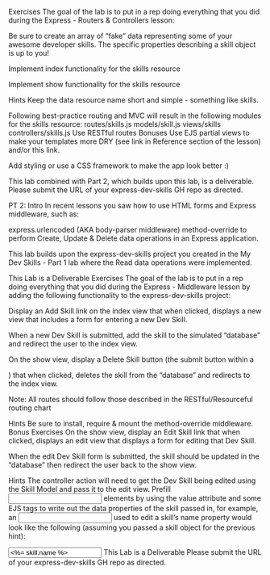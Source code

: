Exercises
The goal of the lab is to put in a rep doing everything that you did during the Express - Routers & Controllers lesson:

Be sure to create an array of “fake” data representing some of your awesome developer skills. The specific properties describing a skill object is up to you!

Implement index functionality for the skills resource

Implement show functionality for the skills resource

Hints
Keep the data resource name short and simple - something like skills.

Following best-practice routing and MVC will result in the following modules for the skills resource:
routes/skills.js
models/skill.js
views/skills
controllers/skills.js
Use RESTful routes
Bonuses
Use EJS partial views to make your templates more DRY (see link in Reference section of the lesson) and/or this link.

Add styling or use a CSS framework to make the app look better :)

This lab combined with Part 2, which builds upon this lab, is a deliverable. Please submit the URL of your express-dev-skills GH repo as directed.



PT 2:
Intro
In recent lessons you saw how to use HTML forms and Express middleware, such as:

express.urlencoded (AKA body-parser middleware)
method-override
to perform Create, Update & Delete data operations in an Express application.

This lab builds upon the express-dev-skills project you created in the My Dev Skills - Part 1 lab where the Read data operations were implemented.

This Lab is a Deliverable
Exercises
The goal of the lab is to put in a rep doing everything that you did during the Express - Middleware lesson by adding the following functionality to the express-dev-skills project:

Display an Add Skill link on the index view that when clicked, displays a new view that includes a form for entering a new Dev Skill.

When a new Dev Skill is submitted, add the skill to the simulated “database” and redirect the user to the index view.

On the show view, display a Delete Skill button (the submit button within a <form>) that when clicked, deletes the skill from the “database” and redirects to the index view.

Note: All routes should follow those described in the RESTful/Resourceful routing chart

Hints
Be sure to install, require & mount the method-override middleware.
Bonus Exercises
On the show view, display an Edit Skill link that when clicked, displays an edit view that displays a form for editing that Dev Skill.

When the edit Dev Skill form is submitted, the skill should be updated in the “database” then redirect the user back to the show view.

Hints
The controller action will need to get the Dev Skill being edited using the Skill Model and pass it to the edit view.
Prefill <input> elements by using the value attribute and some EJS tags to write out the data properties of the skill passed in, for example, an <input> used to edit a skill’s name property would look like the following (assuming you passed a skill object for the previous hint):

  <input type="text" name="name" value="<%= skill.name %>">
This Lab is a Deliverable
Please submit the URL of your express-dev-skills GH repo as directed.